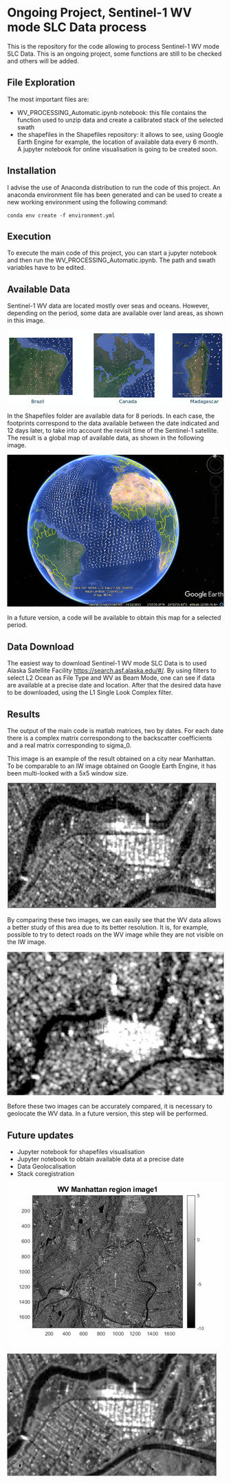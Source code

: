 # Ongoing Project, Sentinel-1 WV mode SLC Data process

This is the repository for the code allowing to process Sentinel-1 WV mode SLC Data. This is an ongoing project, some functions are still to be checked and others will be added.


## File Exploration

The most important files are:

 - WV_PROCESSING_Automatic.ipynb notebook: this file contains the function used to unzip data and create a calibrated stack of the selected swath
 - the shapefiles in the Shapefiles repository: it allows to see, using Google Earth Engine for example, the location of available data every 6 month. A jupyter notebook for online visualisation is going to be created soon.


## Installation
I advise the use of Anaconda distribution to run the code of this project. An anaconda environment file has been generated and can be used to create a new working environment using the following command:
```
conda env create -f environment.yml
```


## Execution
To execute the main code of this project, you can start a jupyter notebook and then run the WV_PROCESSING_Automatic.ipynb. The path and swath variables have to be edited.


## Available Data

Sentinel-1 WV data are located mostly over seas and oceans. However, depending on the period, some data are available over land areas, as shown in this image.

![img](Shapefiles/Exemples.png)

In the Shapefiles folder are available data for 8 periods. In each case, the footprints correspond to the data available between the date indicated and 12 days later, to take into account the revisit time of the Sentinel-1 satellite. The result is a global map of available data, as shown in the following image.

![img](Shapefiles/swathall.png)

In a future version, a code will be available to obtain this map for a selected period.

## Data Download

The easiest way to download Sentinel-1 WV mode SLC Data is to used Alaska Satellite Facility https://search.asf.alaska.edu/#/. By using filters to select L2 Ocean as File Type and WV as Beam Mode, one can see if data are available at a precise date and location. After that the desired data have to be downloaded, using the L1 Single Look Complex filter.

## Results

The output of the main code is matlab matrices, two by dates. For each date there is a complex matrix correspondong to the backscatter coefficients and a real matrix corresponding to sigma_0.

This image is an example of the result obtained on a city near Manhattan. To be comparable to an IW image obtained on Google Earth Engine, it has been multi-looked with a 5x5 window size.

![img](Example/WV_Multilook_5.png)

By comparing these two images, we can easily see that the WV data allows a better study of this area due to its better resolution. It is, for example, possible to try to detect roads on the WV image while they are not visible on the IW image. 

![img](Example/IW_GEE.png)

Before these two images can be accurately compared, it is necessary to geolocate the WV data. In a future version, this step will be performed.

## Future updates
- Jupyter notebook for shapefiles visualisation
- Jupyter notebook to obtain available data at a precise date
- Data Geolocalisation
- Stack coregistration

![img](Example/ManVV_WV.gif)

![img](Example/WV_Temporal_20Dates.png)
